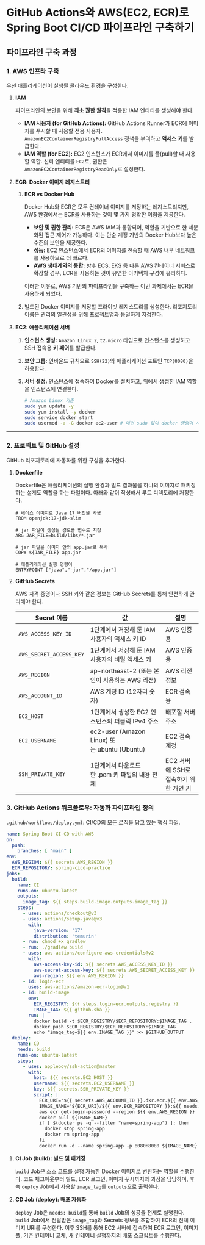 # GitHub Actions와 AWS(EC2, ECR)로 Spring Boot CI/CD 파이프라인 구축하기

## 파이프라인 구축 과정

### **1. AWS 인프라 구축**

우선 애플리케이션이 실행될 클라우드 환경을 구성한다.

1. **IAM**
    
    파이프라인의 보안을 위해 **최소 권한 원칙**을 적용한 IAM 엔티티를 생성해야 한다.
    
    - **IAM 사용자 (for GitHub Actions):** GitHub Actions Runner가 ECR에 이미지를 푸시할 때 사용할 전용 사용자. `AmazonEC2ContainerRegistryFullAccess` 정책을 부여하고 **액세스 키**를 발급한다.
    - **IAM 역할 (for EC2):** EC2 인스턴스가 ECR에서 이미지를 풀(pull)할 때 사용할 역할. 신뢰 엔티티를 `EC2`로, 권한은 `AmazonEC2ContainerRegistryReadOnly`로 설정한다.
2. **ECR: Docker 이미지 레지스트리**
    1. **ECR vs Docker Hub**
        
        Docker Hub와 ECR은 모두 컨테이너 이미지를 저장하는 레지스트리지만, AWS 환경에서는 ECR을 사용하는 것이 몇 가지 명확한 이점을 제공한다.
        
        - **보안 및 권한 관리:** ECR은 AWS IAM과 통합되어, 역할을 기반으로 한 세분화된 접근 제어가 가능하다. 이는 단순 계정 기반의 Docker Hub보다 높은 수준의 보안을 제공한다.
        - **성능:** EC2 인스턴스에서 ECR의 이미지를 전송할 때 AWS 내부 네트워크를 사용하므로 더 빠르다.
        - **AWS 생태계와의 통합:** 향후 ECS, EKS 등 다른 AWS 컨테이너 서비스로 확장할 경우, ECR을 사용하는 것이 유연한 아키텍처 구성에 유리하다.
        
        이러한 이유로, AWS 기반의 파이프라인을 구축하는 이번 과제에서는 ECR을 사용하게 되었다.
        
    2. 빌드된 Docker 이미지를 저장할 프라이빗 레지스트리를 생성한다. 리포지토리 이름은 관리의 일관성을 위해 프로젝트명과 동일하게 지정한다.
3. **EC2: 애플리케이션 서버**
    1. **인스턴스 생성:** `Amazon Linux 2`, `t2.micro` 타입으로 인스턴스를 생성하고 SSH 접속용 **키 페어**를 발급한다.
    2. **보안 그룹:** 인바운드 규칙으로 `SSH(22)`와 애플리케이션 포트인 `TCP(8080)`을 허용한다.
    3. **서버 설정:** 인스턴스에 접속하여 Docker를 설치하고, 위에서 생성한 IAM 역할을 인스턴스에 연결한다.
        
        ```bash
        # Amazon Linux 기준
        sudo yum update -y
        sudo yum install -y docker
        sudo service docker start
        sudo usermod -a -G docker ec2-user # 매번 sudo 없이 docker 명령어 사용하기 위함
        ```
        

---

### **2. 프로젝트 및 GitHub 설정**

GitHub 리포지토리에 자동화를 위한 구성을 추가한다.

1. **Dockerfile**
    
    Dockerfile은 애플리케이션의 실행 환경과 빌드 결과물을 하나의 이미지로 패키징하는 설계도 역할을 하는 파일이다. 아래와 같이 작성해서 루트 디렉토리에 저장한다.
    
    ```docker
    # 베이스 이미지로 Java 17 버전을 사용
    FROM openjdk:17-jdk-slim
    
    # jar 파일이 생성될 경로를 변수로 지정
    ARG JAR_FILE=build/libs/*.jar
    
    # jar 파일을 이미지 안의 app.jar로 복사
    COPY ${JAR_FILE} app.jar
    
    # 애플리케이션 실행 명령어
    ENTRYPOINT ["java","-jar","/app.jar"]
    ```
    
2. **GitHub Secrets**
    
    AWS 자격 증명이나 SSH 키와 같은 정보는 GitHub Secrets를 통해 안전하게 관리해야 한다.
    
    | **Secret 이름** | **값** | **설명** |
    | --- | --- | --- |
    | `AWS_ACCESS_KEY_ID` | 1단계에서 저장해 둔 IAM 사용자의 액세스 키 ID | AWS 인증용 |
    | `AWS_SECRET_ACCESS_KEY` | 1단계에서 저장해 둔 IAM 사용자의 비밀 액세스 키 | AWS 인증용 |
    | `AWS_REGION` | ap-northeast-2 (또는 본인이 사용하는 AWS 리전) | AWS 리전 정보 |
    | `AWS_ACCOUNT_ID` | AWS 계정 ID (12자리 숫자) | ECR 접속용 |
    | `EC2_HOST` | 1단계에서 생성한 EC2 인스턴스의 퍼블릭 IPv4 주소 | 배포할 서버 주소 |
    | `EC2_USERNAME` | ec2-user (Amazon Linux) 또는 ubuntu (Ubuntu) | EC2 접속 계정 |
    | `SSH_PRIVATE_KEY` | 1단계에서 다운로드한 .pem 키 파일의 내용 전체 | EC2 서버에 SSH로 접속하기 위한 개인 키 |

### **3. GitHub Actions 워크플로우: 자동화 파이프라인 정의**

`.github/workflows/deploy.yml`: CI/CD의 모든 로직을 담고 있는 핵심 파일.

```yaml
name: Spring Boot CI-CD with AWS
on:
  push:
    branches: [ "main" ]
env:
  AWS_REGION: ${{ secrets.AWS_REGION }}
  ECR_REPOSITORY: spring-cicd-practice
jobs:
  build:
    name: CI
    runs-on: ubuntu-latest
    outputs:
      image_tag: ${{ steps.build-image.outputs.image_tag }}
    steps:
      - uses: actions/checkout@v3
      - uses: actions/setup-java@v3
        with:
          java-version: '17'
          distribution: 'temurin'
      - run: chmod +x gradlew
      - run: ./gradlew build
      - uses: aws-actions/configure-aws-credentials@v2
        with:
          aws-access-key-id: ${{ secrets.AWS_ACCESS_KEY_ID }}
          aws-secret-access-key: ${{ secrets.AWS_SECRET_ACCESS_KEY }}
          aws-region: ${{ env.AWS_REGION }}
      - id: login-ecr
        uses: aws-actions/amazon-ecr-login@v1
      - id: build-image
        env:
          ECR_REGISTRY: ${{ steps.login-ecr.outputs.registry }}
          IMAGE_TAG: ${{ github.sha }}
        run: |
          docker build -t $ECR_REGISTRY/$ECR_REPOSITORY:$IMAGE_TAG .
          docker push $ECR_REGISTRY/$ECR_REPOSITORY:$IMAGE_TAG
          echo "image_tag=${{ env.IMAGE_TAG }}" >> $GITHUB_OUTPUT
  deploy:
    name: CD
    needs: build
    runs-on: ubuntu-latest
    steps:
      - uses: appleboy/ssh-action@master
        with:
          host: ${{ secrets.EC2_HOST }}
          username: ${{ secrets.EC2_USERNAME }}
          key: ${{ secrets.SSH_PRIVATE_KEY }}
          script: |
            ECR_URI="${{ secrets.AWS_ACCOUNT_ID }}.dkr.ecr.${{ env.AWS_REGION }}.amazonaws.com"
            IMAGE_NAME="${ECR_URI}/${{ env.ECR_REPOSITORY }}:${{ needs.build.outputs.image_tag }}"
            aws ecr get-login-password --region ${{ env.AWS_REGION }} | docker login --username AWS --password-stdin ${ECR_URI}
            docker pull ${IMAGE_NAME}
            if [ $(docker ps -q --filter "name=spring-app") ]; then
              docker stop spring-app
              docker rm spring-app
            fi
            docker run -d --name spring-app -p 8080:8080 ${IMAGE_NAME}
```

1. **CI Job (build): 빌드 및 패키징**
    
    `build` Job은 소스 코드를 실행 가능한 Docker 이미지로 변환하는 역할을 수행한다. 코드 체크아웃부터 빌드, ECR 로그인, 이미지 푸시까지의 과정을 담당하며, 후속 `deploy` Job에서 사용할 `image_tag`를 `outputs`으로 출력한다.
    
2. **CD Job (deploy): 배포 자동화**
    
    `deploy` Job은 `needs: build`를 통해 `build` Job의 성공을 전제로 실행된다. `build` Job에서 전달받은 `image_tag`와 Secrets 정보를 조합하여 ECR의 전체 이미지 URI를 구성한다. 이후 SSH를 통해 EC2 서버에 접속하여 ECR 로그인, 이미지 풀, 기존 컨테이너 교체, 새 컨테이너 실행까지의 배포 스크립트를 수행한다.
